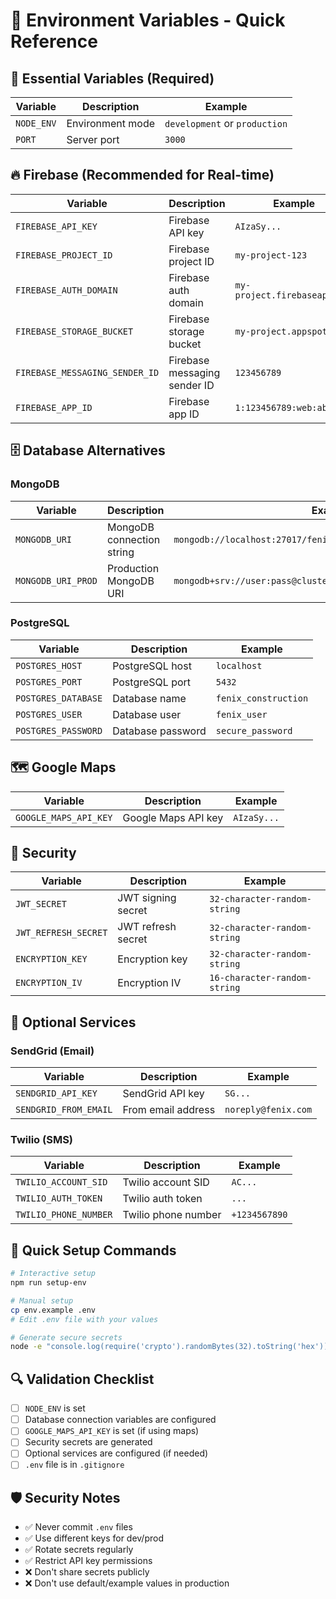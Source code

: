 # 🔐 Environment Variables - Quick Reference

## 🚀 Essential Variables (Required)

| Variable | Description | Example |
|----------|-------------|---------|
| `NODE_ENV` | Environment mode | `development` or `production` |
| `PORT` | Server port | `3000` |

## 🔥 Firebase (Recommended for Real-time)

| Variable | Description | Example |
|----------|-------------|---------|
| `FIREBASE_API_KEY` | Firebase API key | `AIzaSy...` |
| `FIREBASE_PROJECT_ID` | Firebase project ID | `my-project-123` |
| `FIREBASE_AUTH_DOMAIN` | Firebase auth domain | `my-project.firebaseapp.com` |
| `FIREBASE_STORAGE_BUCKET` | Firebase storage bucket | `my-project.appspot.com` |
| `FIREBASE_MESSAGING_SENDER_ID` | Firebase messaging sender ID | `123456789` |
| `FIREBASE_APP_ID` | Firebase app ID | `1:123456789:web:abc123` |

## 🗄️ Database Alternatives

### MongoDB
| Variable | Description | Example |
|----------|-------------|---------|
| `MONGODB_URI` | MongoDB connection string | `mongodb://localhost:27017/fenix_construction` |
| `MONGODB_URI_PROD` | Production MongoDB URI | `mongodb+srv://user:pass@cluster.mongodb.net/fenix_construction` |

### PostgreSQL
| Variable | Description | Example |
|----------|-------------|---------|
| `POSTGRES_HOST` | PostgreSQL host | `localhost` |
| `POSTGRES_PORT` | PostgreSQL port | `5432` |
| `POSTGRES_DATABASE` | Database name | `fenix_construction` |
| `POSTGRES_USER` | Database user | `fenix_user` |
| `POSTGRES_PASSWORD` | Database password | `secure_password` |

## 🗺️ Google Maps

| Variable | Description | Example |
|----------|-------------|---------|
| `GOOGLE_MAPS_API_KEY` | Google Maps API key | `AIzaSy...` |

## 🔐 Security

| Variable | Description | Example |
|----------|-------------|---------|
| `JWT_SECRET` | JWT signing secret | `32-character-random-string` |
| `JWT_REFRESH_SECRET` | JWT refresh secret | `32-character-random-string` |
| `ENCRYPTION_KEY` | Encryption key | `32-character-random-string` |
| `ENCRYPTION_IV` | Encryption IV | `16-character-random-string` |

## 📧 Optional Services

### SendGrid (Email)
| Variable | Description | Example |
|----------|-------------|---------|
| `SENDGRID_API_KEY` | SendGrid API key | `SG...` |
| `SENDGRID_FROM_EMAIL` | From email address | `noreply@fenix.com` |

### Twilio (SMS)
| Variable | Description | Example |
|----------|-------------|---------|
| `TWILIO_ACCOUNT_SID` | Twilio account SID | `AC...` |
| `TWILIO_AUTH_TOKEN` | Twilio auth token | `...` |
| `TWILIO_PHONE_NUMBER` | Twilio phone number | `+1234567890` |

## 🚀 Quick Setup Commands

```bash
# Interactive setup
npm run setup-env

# Manual setup
cp env.example .env
# Edit .env file with your values

# Generate secure secrets
node -e "console.log(require('crypto').randomBytes(32).toString('hex'))"
```

## 🔍 Validation Checklist

- [ ] `NODE_ENV` is set
- [ ] Database connection variables are configured
- [ ] `GOOGLE_MAPS_API_KEY` is set (if using maps)
- [ ] Security secrets are generated
- [ ] Optional services are configured (if needed)
- [ ] `.env` file is in `.gitignore`

## 🛡️ Security Notes

- ✅ Never commit `.env` files
- ✅ Use different keys for dev/prod
- ✅ Rotate secrets regularly
- ✅ Restrict API key permissions
- ❌ Don't share secrets publicly
- ❌ Don't use default/example values in production 